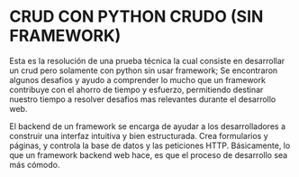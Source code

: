 # CRUD CON PYTHON CRUDO (SIN FRAMEWORK)

Esta es la resolución de una prueba técnica la cual consiste
en desarrollar un crud pero solamente con python sin usar framework; 
Se encontraron algunos desafios y ayudo a comprender lo mucho que 
un framework contribuye con el ahorro de tiempo y esfuerzo, permitiendo 
destinar nuestro tiempo a resolver desafios mas relevantes durante el desarrollo
web.


El backend de un framework se encarga de ayudar a los desarrolladores a construir una interfaz intuitiva y bien estructurada. Crea formularios y páginas, y controla la base de datos y las peticiones HTTP. Básicamente, lo que un framework backend web hace, es que el proceso de desarrollo sea más cómodo.